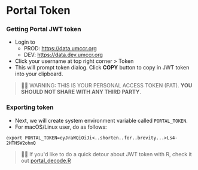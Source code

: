 # Portal Token

### Getting Portal JWT token

- Login to
    - PROD: https://data.umccr.org
    - DEV: https://data.dev.umccr.org
- Click your username at top right corner > Token
- This will prompt token dialog. Click **COPY** button to copy in JWT token into your clipboard.
> 🙋‍♂️ WARNING: THIS IS YOUR PERSONAL ACCESS TOKEN (PAT). **YOU SHOULD NOT SHARE WITH ANY THIRD PARTY**.

### Exporting token

- Next, we will create system environment variable called `PORTAL_TOKEN`.
- For macOS/Linux user, do as follows:
```
export PORTAL_TOKEN=eyJraWQiOiJi<..shorten..for..brevity...>Ls4-2HTHSW2ohmQ
```
> 🙋‍♂️ If you'd like to do a quick detour about JWT token with R, check it out  [portal_decode.R](portal_decode.R)

